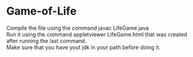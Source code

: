 # Game-of-Life
Compile the file using the command javac LifeGame.java <br/>
Run it using the command appletviewer LifeGame.html that was created after running the last command. <br/>
Make sure that you have yout jdk in your path before doing it.
